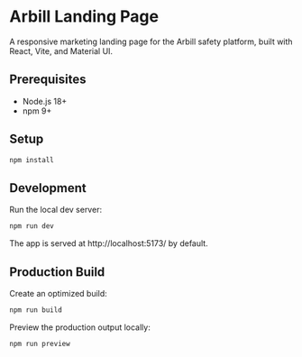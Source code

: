 # Arbill Landing Page

A responsive marketing landing page for the Arbill safety platform, built with React, Vite, and Material UI.

## Prerequisites

- Node.js 18+
- npm 9+

## Setup

```bash
npm install
```

## Development

Run the local dev server:

```bash
npm run dev
```

The app is served at http://localhost:5173/ by default.

## Production Build

Create an optimized build:

```bash
npm run build
```

Preview the production output locally:

```bash
npm run preview
```
